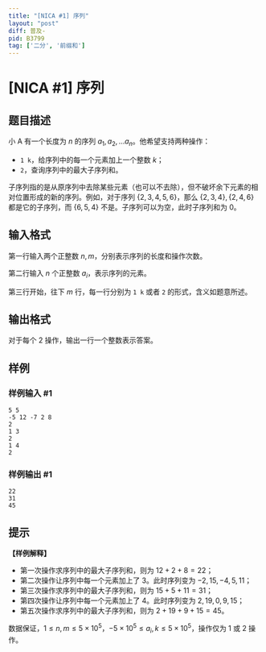 ```yaml
---
title: "[NICA #1] 序列"
layout: "post"
diff: 普及-
pid: B3799
tag: ['二分', '前缀和']
---
```

# [NICA #1] 序列
## 题目描述

小 A 有一个长度为 $n$ 的序列 $a_1,a_2,\dots a_n$。他希望支持两种操作：

- `1 k`，给序列中的每一个元素加上一个整数 $k$；
- `2`，查询序列中的最大子序列和。

子序列指的是从原序列中去除某些元素（也可以不去除），但不破坏余下元素的相对位置形成的新的序列。例如，对于序列 $\{2,3,4,5,6\}$，那么 $\{2,3,4\},\{2,4,6\}$ 都是它的子序列，而 $\{6,5,4\}$ 不是。子序列可以为空，此时子序列和为 $0$。
## 输入格式

第一行输入两个正整数 $n,m$，分别表示序列的长度和操作次数。

第二行输入 $n$ 个正整数 $a_i$，表示序列的元素。

第三行开始，往下 $m$ 行，每一行分别为 `1 k` 或者 `2` 的形式，含义如题意所述。
## 输出格式

对于每个 $2$ 操作，输出一行一个整数表示答案。
## 样例

### 样例输入 #1
```
5 5
-5 12 -7 2 8
2
1 3
2
1 4
2
```
### 样例输出 #1
```
22
31
45
```
## 提示

**【样例解释】**

- 第一次操作求序列中的最大子序列和，则为 $12+2+8=22$；
- 第二次操作让序列中每一个元素加上了 $3$。此时序列变为 $-2,15,-4,5,11$；
- 第三次操作求序列中的最大子序列和，则为 $15+5+11=31$；
- 第四次操作让序列中每一个元素加上了 $4$。此时序列变为 $2,19,0,9,15$；
- 第五次操作求序列中的最大子序列和，则为 $2+19+9+15=45$。

数据保证，$1 \leq n,m \leq 5\times 10^5$，$-5\times 10^5 \leq a_i,k \leq 5\times 10^5$，操作仅为 $1$ 或 $2$ 操作。
